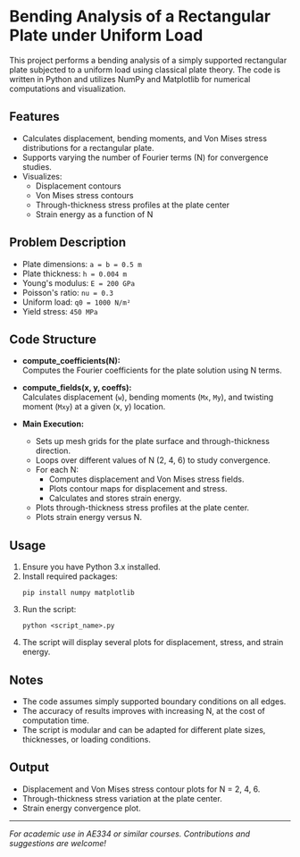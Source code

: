 # Bending Analysis of a Rectangular Plate under Uniform Load

This project performs a bending analysis of a simply supported rectangular plate subjected to a uniform load using classical plate theory. The code is written in Python and utilizes NumPy and Matplotlib for numerical computations and visualization.

## Features

- Calculates displacement, bending moments, and Von Mises stress distributions for a rectangular plate.
- Supports varying the number of Fourier terms (N) for convergence studies.
- Visualizes:
    - Displacement contours
    - Von Mises stress contours
    - Through-thickness stress profiles at the plate center
    - Strain energy as a function of N

## Problem Description

- Plate dimensions: `a = b = 0.5 m`
- Plate thickness: `h = 0.004 m`
- Young's modulus: `E = 200 GPa`
- Poisson's ratio: `nu = 0.3`
- Uniform load: `q0 = 1000 N/m²`
- Yield stress: `450 MPa`

## Code Structure

- **compute_coefficients(N):**  
    Computes the Fourier coefficients for the plate solution using N terms.

- **compute_fields(x, y, coeffs):**  
    Calculates displacement (`w`), bending moments (`Mx`, `My`), and twisting moment (`Mxy`) at a given (x, y) location.

- **Main Execution:**  
    - Sets up mesh grids for the plate surface and through-thickness direction.
    - Loops over different values of N (2, 4, 6) to study convergence.
    - For each N:
        - Computes displacement and Von Mises stress fields.
        - Plots contour maps for displacement and stress.
        - Calculates and stores strain energy.
    - Plots through-thickness stress profiles at the plate center.
    - Plots strain energy versus N.

## Usage

1. Ensure you have Python 3.x installed.
2. Install required packages:
     ```
     pip install numpy matplotlib
     ```
3. Run the script:
     ```
     python <script_name>.py
     ```
4. The script will display several plots for displacement, stress, and strain energy.

## Notes

- The code assumes simply supported boundary conditions on all edges.
- The accuracy of results improves with increasing N, at the cost of computation time.
- The script is modular and can be adapted for different plate sizes, thicknesses, or loading conditions.

## Output

- Displacement and Von Mises stress contour plots for N = 2, 4, 6.
- Through-thickness stress variation at the plate center.
- Strain energy convergence plot.

---

*For academic use in AE334 or similar courses. Contributions and suggestions are welcome!*